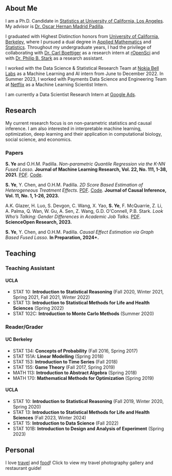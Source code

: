 ## About Me

I am a Ph.D. Candidate in [Statistics at University of California, Los Angeles](http://statistics.ucla.edu/). My advisor is [Dr. Oscar Hernan Madrid Padilla](https://hernanmp.github.io/).

I graduated with Highest Distinction honors from [University of California, Berkeley](http://www.berkeley.edu), where I pursued a dual degree in [Applied Mathematics](https://math.berkeley.edu/) and [Statistics](http://statistics.berkeley.edu/). Throughout my undergraduate years, I had the privilege of collaborating with [Dr. Carl Boettiger](https://www.carlboettiger.info/) as a research intern at [rOpenSci](https://ropensci.org/) and with [Dr. Philip B. Stark](https://www.stat.berkeley.edu/~stark/) as a research assistant. 

I worked with the Data Science & Statistical Research Team at [Nokia Bell Labs](https://www.bell-labs.com/) as a Machine Learning and AI intern from June to December 2022. In Summer 2023, I worked with Payments Data Science and Engineering Team at [Netflix](https://www.netflix.com/) as a Machine Learning Scientist Intern.

I am currently a Data Scientist Research Intern at [Google Ads](https://ads.google.com/).

## Research
My current research focus is on non-parametric statistics and causal inference. I am also interested in interpretable machine learning, optimization, deep learning and their application in computational biology, social science, and economics.

### Papers
**S. Ye** and O.H.M. Padilla. *Non-parametric Quantile Regression via the K-NN Fused Lasso.* **Journal of Machine Learning Research, Vol. 22, No. 111, 1-38, 2021.** [PDF](https://www.jmlr.org/papers/volume22/20-1462/20-1462.pdf). [Code](https://github.com/stevenysw/qt_knnfl). 

**S. Ye**, Y. Chen, and O.H.M. Padilla. *2D Score Based Estimation of Heterogeneous Treatment Effects.* [PDF](https://www.degruyter.com/document/doi/10.1515/jci-2022-0016/). [Code](https://github.com/stevenysw/causal_pp). **Journal of Causal Inference, Vol. 11, No. 1, 1-26, 2023.**

A.K. Glazer, H. Luo, S. Devgon, C. Wang, X. Yao, **S. Ye**, F. McQuarrie, Z. Li, A. Palma, Q. Wan, W. Gu, A. Sen, Z. Wang, G.D. O'Connell, P.B. Stark. *Look Who’s Talking: Gender Differences in Academic Job Talks.* [PDF](https://www.scienceopen.com/hosted-document?doi=10.14293/S2199-1006.1.SOR.2023.0003.v1). **ScienceOpen Research, 2023.**

**S. Ye**, Y. Chen, and O.H.M. Padilla. *Causal Effect Estimation via Graph Based Fused Lasso.* **In Preparation, 2024+.**

## Teaching
### Teaching Assistant
#### UCLA
*   STAT 10: **Introduction to Statistical Reasoning** (Fall 2020, Winter 2021, Spring 2021, Fall 2021, Winter 2022)
*   STAT 13: **Introduction to Statistical Methods for Life and Health Sciences** (Spring 2022)
*   STAT 102C: **Introduction to Monte Carlo Methods** (Summer 2020)

### Reader/Grader
#### UC Berkeley
*   STAT 134: **Concepts of Probability** (Fall 2016, Spring 2017)
*   STAT 151A: **Linear Modelling** (Spring 2018)
*   STAT 153: **Introduction to Time Series** (Fall 2018)
*   STAT 155: **Game Theory** (Fall 2017, Spring 2019)
*   MATH 113: **Introduction to Abstract Algebra** (Spring 2018)
*   MATH 170: **Mathematical Methods for Optimization** (Spring 2019)

#### UCLA
*   STAT 10: **Introduction to Statistical Reasoning** (Fall 2019, Winter 2020, Spring 2020)
*   STAT 13: **Introduction to Statistical Methods for Life and Health Sciences** (Fall 2023, Winter 2024)
*   STAT 15: **Introduction to Data Science** (Fall 2022)
*   STAT 101B: **Introduction to Design and Analysis of Experiment** (Spring 2023)

## Personal
I love [travel](travel.md) and [food](food.md)! Click to view my travel photography gallery and restaurant guide!
